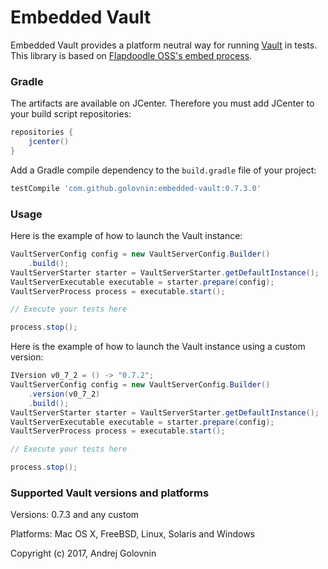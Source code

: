 # Embedded Vault

Embedded Vault provides a platform neutral way for running [Vault](https://www.vaultproject.io) in tests.
This library is based on [Flapdoodle OSS's embed process](https://github.com/flapdoodle-oss/de.flapdoodle.embed.process). 

### Gradle

The artifacts are available on JCenter. Therefore you must add JCenter to
your build script repositories:
```groovy
repositories {
    jcenter()
}
```
Add a Gradle compile dependency to the `build.gradle` file of your project:
```groovy
testCompile 'com.github.golovnin:embedded-vault:0.7.3.0'
```

### Usage

Here is the example of how to launch the Vault instance:
```java
VaultServerConfig config = new VaultServerConfig.Builder()
    .build();
VaultServerStarter starter = VaultServerStarter.getDefaultInstance();
VaultServerExecutable executable = starter.prepare(config);
VaultServerProcess process = executable.start();

// Execute your tests here

process.stop();
```
Here is the example of how to launch the Vault instance using a custom version:
```java
IVersion v0_7_2 = () -> "0.7.2";
VaultServerConfig config = new VaultServerConfig.Builder()
    .version(v0_7_2)
    .build();
VaultServerStarter starter = VaultServerStarter.getDefaultInstance();
VaultServerExecutable executable = starter.prepare(config);
VaultServerProcess process = executable.start();

// Execute your tests here

process.stop();
```

### Supported Vault versions and platforms

Versions: 0.7.3 and any custom

Platforms: Mac OS X, FreeBSD, Linux, Solaris and Windows


Copyright (c) 2017, Andrej Golovnin
